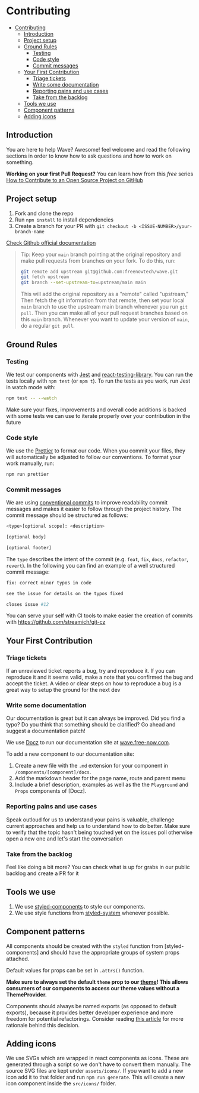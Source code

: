 # Contributing

-   [Contributing](#contributing)
    -   [Introduction](#introduction)
    -   [Project setup](#project-setup)
    -   [Ground Rules](#ground-rules)
        -   [Testing](#testing)
        -   [Code style](#code-style)
        -   [Commit messages](#commit-messages)
    -   [Your First Contribution](#your-first-contribution)
        -   [Triage tickets](#triage-tickets)
        -   [Write some documentation](#write-some-documentation)
        -   [Reporting pains and use cases](#reporting-pains-and-use-cases)
        -   [Take from the backlog](#take-from-the-backlog)
    -   [Tools we use](#tools-we-use)
    -   [Component patterns](#component-patterns)
    -   [Adding icons](#adding-icons)

## Introduction

You are here to help Wave? Awesome! feel welcome and read the following sections in order to know how to ask questions and how to work on something.

**Working on your first Pull Request?** You can learn how from this _free_
series [How to Contribute to an Open Source Project on GitHub](https://app.egghead.io/playlists/how-to-contribute-to-an-open-source-project-on-github)

## Project setup

1. Fork and clone the repo
2. Run `npm install` to install dependencies
3. Create a branch for your PR with `git checkout -b <ISSUE-NUMBER>/your-branch-name`

[Check Github official documentation](https://docs.github.com/en/github/collaborating-with-issues-and-pull-requests/working-with-forks)

> Tip: Keep your `main` branch pointing at the original repository and make
> pull requests from branches on your fork. To do this, run:
>
> ```sh
> git remote add upstream git@github.com:freenowtech/wave.git
> git fetch upstream
> git branch --set-upstream-to=upstream/main main
> ```
>
> This will add the original repository as a "remote" called "upstream," Then
> fetch the git information from that remote, then set your local `main`
> branch to use the upstream main branch whenever you run `git pull`. Then you
> can make all of your pull request branches based on this `main` branch.
> Whenever you want to update your version of `main`, do a regular `git pull`.

## Ground Rules

### Testing

We test our components with [Jest](https://facebook.github.io/jest/) and [react-testing-library](https://testing-library.com/docs/react-testing-library/intro).
You can run the tests locally with `npm test` (or `npm t`). To run the tests as you work, run Jest in watch mode with:

```sh
npm test -- --watch
```

Make sure your fixes, improvements and overall code additions is backed with some tests we can use to iterate properly over your contribution in the future

### Code style

We use the [Prettier](https://prettier.io) to format our code. When you commit your files, they will automatically be
adjusted to follow our conventions. To format your work manually, run:

```sh
npm run prettier
```

### Commit messages

We are using [conventional commits](https://www.conventionalcommits.org/en) to improve readability commit messages and makes
it easier to follow through the project history. The commit message should be structured as follows:

```sh
<type>[optional scope]: <description>

[optional body]

[optional footer]
```

The `type` describes the intent of the commit (e.g. `feat`, `fix`, `docs`, `refactor`, `revert`).
In the following you can find an example of a well structured commit message:

```sh
fix: correct minor typos in code

see the issue for details on the typos fixed

closes issue #12
```

You can serve your self with CI tools to make easier the creation of commits with <https://github.com/streamich/git-cz>

## Your First Contribution

### Triage tickets

If an unreviewed ticket reports a bug, try and reproduce it. If you can reproduce it and it seems valid, make a note that you confirmed the bug and accept the ticket. A video or clear steps on how to reproduce a bug is a great way to setup the ground for the next dev

### Write some documentation

Our documentation is great but it can always be improved. Did you find a typo? Do you think that something should be clarified? Go ahead and suggest a documentation patch!

We use [Docz](https://www.docz.site) to run our documentation site at [wave.free-now.com](https://wave.free-now.com/).

To add a new component to our documentation site:

1. Create a new file with the `.md` extension for your component in `/components/[component]/docs`.
2. Add the markdown header for the page name, route and parent menu
3. Include a brief description, examples as well as the the `Playground` and `Props` components of [Docz].

### Reporting pains and use cases

Speak outloud for us to understand your pains is valuable, challenge current approaches and help us to understand how to do better. Make sure to verify that the topic hasn't being touched yet on the issues poll otherwise open a new one and let's start the conversation

### Take from the backlog

Feel like doing a bit more? You can check what is up for grabs in our public backlog and create a PR for it

## Tools we use

1. We use [styled-components](https://www.styled-components.com/) to style our components.
2. We use style functions from [styled-system](https://styled-system.com/) whenever possible.

## Component patterns

All components should be created with the `styled` function from [styled-components] and should have the appropriate
groups of system props attached.

Default values for props can be set in `.attrs()` function.

**Make sure to always set the default `theme` prop to our [theme](/src/essentials/theme.ts)! This allows consumers of
our components to access our theme values without a ThemeProvider.**

Components should always be named exports (as opposed to default exports), because it provides better developer experience
and more freedom for potential refactorings. Consider reading [this article](https://basarat.gitbooks.io/typescript/docs/tips/defaultIsBad.html)
for more rationale behind this decision.

## Adding icons

We use SVGs which are wrapped in react components as icons. These are generated through a script so we don't have to convert them manually.
The source SVG files are kept under `assets/icons/`. If you want to add a new icon add it to that folder and run `npm run generate`.
This will create a new icon component inside the `src/icons/` folder.
